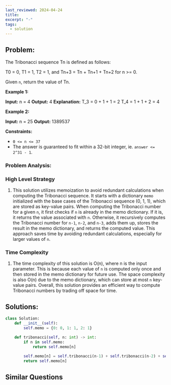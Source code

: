 ```yaml
---
last_reviewed: 2024-04-24
title: 
excerpt: "-"
tags:
  - solution
---
```

## Problem:
The Tribonacci sequence Tn is defined as follows: 

T0 = 0, T1 = 1, T2 = 1, and Tn+3 = Tn + Tn+1 + Tn+2 for n >= 0.

Given `n`, return the value of Tn.

**Example 1:**

**Input:** n = 4
**Output:** 4
**Explanation:**
T_3 = 0 + 1 + 1 = 2
T_4 = 1 + 1 + 2 = 4

**Example 2:**

**Input:** n = 25
**Output:** 1389537

**Constraints:**

- `0 <= n <= 37`
- The answer is guaranteed to fit within a 32-bit integer, ie. `answer <= 2^31 - 1`.

### Problem Analysis:

### High Level Strategy

1. This solution utilizes memoization to avoid redundant calculations when computing the Tribonacci sequence. It starts with a dictionary `memo` initialized with the base cases of the Tribonacci sequence (0, 1, 1), which are stored as key-value pairs. When computing the Tribonacci number for a given `n`, it first checks if `n` is already in the memo dictionary. If it is, it returns the value associated with `n`. Otherwise, it recursively computes the Tribonacci number for `n-1`, `n-2`, and `n-3`, adds them up, stores the result in the memo dictionary, and returns the computed value. This approach saves time by avoiding redundant calculations, especially for larger values of `n`.

### Time Complexity

1. The time complexity of this solution is O(n), where n is the input parameter. This is because each value of `n` is computed only once and then stored in the memo dictionary for future use. The space complexity is also O(n) due to the memo dictionary, which can store at most `n` key-value pairs. Overall, this solution provides an efficient way to compute Tribonacci numbers by trading off space for time.

## Solutions:

```python
class Solution:
    def __init__(self):
        self.memo = {0: 0, 1: 1, 2: 1}

    def tribonacci(self, n: int) -> int:
        if n in self.memo:
            return self.memo[n]
            
        self.memo[n] = self.tribonacci(n-1) + self.tribonacci(n-2) + self.tribonacci(n-3)
        return self.memo[n]
```

## Similar Questions